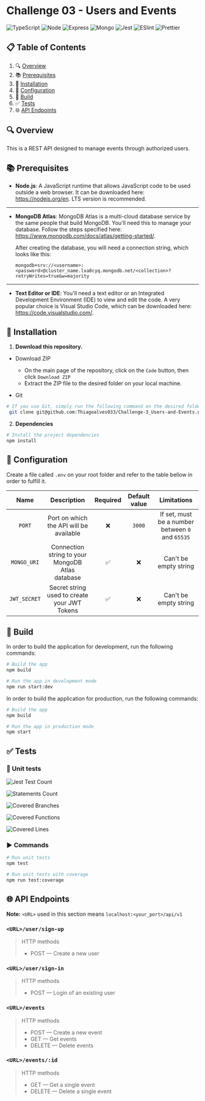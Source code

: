 # Challenge 03 - Users and Events

![TypeScript](https://img.shields.io/badge/TypeScript-007ACC?style=for-the-badge&logo=typescript&logoColor=white) ![Node](https://img.shields.io/badge/-nodejs-black?style=for-the-badge&logoColor=white&logo=node.js&color=366A31) ![Express](https://img.shields.io/badge/Express.js-404D59?style=for-the-badge) ![Mongo](https://img.shields.io/badge/MongoDB-4EA94B?style=for-the-badge&logo=mongodb&logoColor=white) ![Jest](https://img.shields.io/badge/-Jest-black?style=for-the-badge&logoColor=white&logo=jest&color=BF3B14) ![ESlint](https://img.shields.io/badge/eslint-3A33D1?style=for-the-badge&logo=eslint&logoColor=white) ![Prettier](https://img.shields.io/badge/prettier-1A2C34?style=for-the-badge&logo=prettier&logoColor=F7BA3E)

## 📋 Table of Contents

1. 🔍 [Overview](#-overview)
2. 📚 [Prerequisites](#-prerequisites)
3. 🔨 [Installation](#-installation)
4. 🔧 [Configuration](#-configuration)
5. 🚀 [Build](#-build)
6. ✅ [Tests](#-tests)
7. 🌐 [API Endpoints](#-api-endpoints)

## 🔍 Overview

This is a REST API designed to manage events through authorized users.

## 📚 Prerequisites

- **Node.js**:
  A JavaScript runtime that allows JavaScript code to be used outside a web browser. It can be downloaded here: https://nodejs.org/en. LTS version is recommended.

---

- **MongoDB Atlas**: MongoDB Atlas is a multi-cloud database service by the same people that build MongoDB. You'll need this to manage your database. Follow the steps specified here: https://www.mongodb.com/docs/atlas/getting-started/.

  After creating the database, you will need a connection string, which looks like this:

  ```
  mongodb+srv://<username>:<password>@cluster_name.lxa8cyq.mongodb.net/<collection>?retryWrites=true&w=majority
  ```

---

- **Text Editor or IDE**: You'll need a text editor or an Integrated Development Environment (IDE) to view and edit the code. A very popular choice is Visual Studio Code, which can be downloaded here: https://code.visualstudio.com/.

## 🔨 Installation

1. **Download this repository.**

- Download ZIP

  - On the main page of the repository, click on the `Code` button, then click `Download ZIP`
  - Extract the ZIP file to the desired folder on your local machine.

- Git

```bash
# If you use Git, simply run the following command on the desired folder:
 git clone git@github.com:Thiagoalves033/Challenge-3_Users-and-Events.git
```

2. **Dependencies**

```bash
# Install the project dependencies
npm install
```

## 🔧 Configuration

Create a file called `.env` on your root folder and refer to the table bellow in order to fulfill it.

|     Name     |                   Description                    | Required | Default value |                   Limitations                    |
| :----------: | :----------------------------------------------: | :------: | :-----------: | :----------------------------------------------: |
|    `PORT`    |     Port on which the API will be available      |    ❌    |    `3000`     | If set, must be a number between `0` and `65535` |
| `MONGO_URI`  | Connection string to your MongoDB Atlas database |    ✅    |      ❌       |              Can't be empty string               |
| `JWT_SECRET` |   Secret string used to create your JWT Tokens   |    ✅    |      ❌       |              Can't be empty string               |

## 🚀 Build

In order to build the application for development, run the following commands:

```bash
# Build the app
npm build

# Run the app in development mode
npm run start:dev
```

In order to build the application for production, run the following commands:

```bash
# Build the app
npm build

# Run the app in production mode
npm start
```

## ✅ Tests

### 🧪 Unit tests

![Jest Test Count](https://img.shields.io/badge/Tests-46-red)

<!-- prettier-ignore -->
![Statements Count](https://img.shields.io/badge/Statements-208/208_covered_(100%)-red)

<!-- prettier-ignore -->
![Covered Branches](https://img.shields.io/badge/Branches-24/24_covered_(100%)-red)

<!-- prettier-ignore -->
![Covered Functions](https://img.shields.io/badge/Functions-44/44_covered_(100%)-red)

<!-- prettier-ignore -->
![Covered Lines](https://img.shields.io/badge/Lines-198/198_covered_(100%)-red)

### ▶️ Commands

```bash
# Run unit tests
npm test

# Run unit tests with coverage
npm run test:coverage
```

## 🌐 API Endpoints

**Note:** `<URL>` used in this section means `localhost:<your_port>/api/v1`

### `<URL>/user/sign-up`

> HTTP methods
>
> - POST — Create a new user

### `<URL>/user/sign-in`

> HTTP methods
>
> - POST — Login of an existing user

### `<URL>/events`

> HTTP methods
>
> - POST — Create a new event
> - GET — Get events
> - DELETE — Delete events

### `<URL>/events/:id`

> HTTP methods
>
> - GET — Get a single event
> - DELETE — Delete a single event
